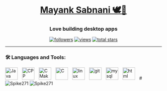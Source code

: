 <h1 align="center"><a href="https://github.com/Spike271/Spike271">Mayank Sabnani 🕊️🌾</a></h1>

<h3 align="center">Love building desktop apps</h3>

<p align="center">
  <a href="https://github.com/Spike271"><img alt="followers" title="Follow me on GitHub" src="https://custom-icon-badges.demolab.com/github/followers/Spike271?color=236ad3&labelColor=1155ba&style=for-the-badge&logo=person-add&label=Follow&logoColor=white"/></a>
  <a href="https://github.com/Spike271"><img alt="views" title="Profile Views" src="https://komarev.com/ghpvc/?username=Spike271&label=Profile%20Views&color=ff3366&style=for-the-badge"/></a>
  <a href="https://github.com/Spike271?tab=repositories&sort=stargazers"><img alt="total stars" title="Total stars on GitHub" src="https://custom-icon-badges.demolab.com/github/stars/Spike271?color=00cc00&style=for-the-badge&labelColor=ff33&logo=star"/></a>

</p>
  
---
<h3 align="left">🛠️ Languages and Tools:</h3>
<img src="https://cdn.jsdelivr.net/gh/devicons/devicon@latest/icons/java/java-original.svg" width="40" alt="Java" style="padding-right:10px" />
<img src="https://cdn.jsdelivr.net/gh/devicons/devicon@latest/icons/cplusplus/cplusplus-original.svg" width="40" alt="CPP" style="padding-right:10px" />
<img src="https://cdn.jsdelivr.net/gh/devicons/devicon@latest/icons/cmake/cmake-original.svg" width="40" alt="CMake" style="padding-right:10px" />
<img src="https://cdn.jsdelivr.net/gh/devicons/devicon@latest/icons/c/c-original.svg" width="40" alt="C" style="padding-right:10px"/>
<img src="https://cdn.jsdelivr.net/gh/devicons/devicon@latest/icons/linux/linux-original.svg" width="40" alt="linux" style="padding-right:10px" />
<img src="https://cdn.jsdelivr.net/gh/devicons/devicon@latest/icons/git/git-original.svg" width="40" alt="git" style="padding-right:10px" />
<img src="https://cdn.jsdelivr.net/gh/devicons/devicon@latest/icons/mysql/mysql-original-wordmark.svg" width="40" alt="mysql" style="padding-right:10px" />
<img src="https://cdn.jsdelivr.net/gh/devicons/devicon@latest/icons/html5/html5-original.svg" width="40" alt="html" style="padding-right:10px" />            
#

<img src="https://github-readme-stats.vercel.app/api?username=Spike271&show_icons=true&locale=en&theme=synthwave" alt="Spike271"/>

<img src="https://github-readme-stats.vercel.app/api/top-langs?username=Spike271&show_icons=true&locale=en&theme=synthwave&layout=compact" alt="Spike271"/>
